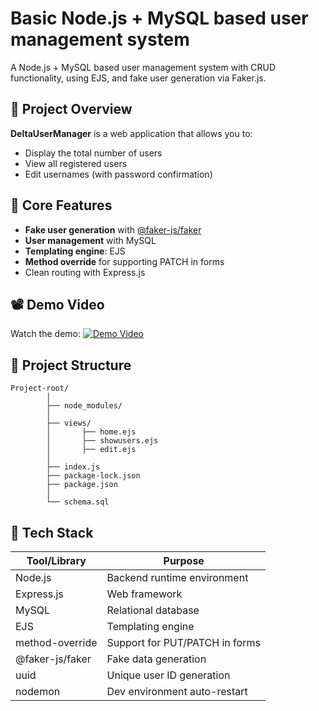# Basic Node.js + MySQL based user management system

A Node.js + MySQL based user management system with CRUD functionality, using EJS, and fake user generation via Faker.js.

## 🚀 Project Overview

**DeltaUserManager** is a web application that allows you to:
- Display the total number of users
- View all registered users
- Edit usernames (with password confirmation)

## 🧠 Core Features

- **Fake user generation** with [@faker-js/faker](https://www.npmjs.com/package/@faker-js/faker)
- **User management** with MySQL
- **Templating engine**: EJS
- **Method override** for supporting PATCH in forms
- Clean routing with Express.js

## 📽️ Demo Video

Watch the demo: [![Demo Video](https://img.shields.io/badge/Watch-Video-blue)](https://your-demo-link-here.com)

## 📁 Project Structure

```
Project-root/
        │
        ├── node_modules/
        │
        ├── views/
        │       ├── home.ejs
        │       ├── showusers.ejs
        │       ├── edit.ejs
        │
        ├── index.js
        ├── package-lock.json
        ├── package.json
        │
        └── schema.sql
```

## 🔧 Tech Stack

| Tool/Library         | Purpose                                |
|----------------------|----------------------------------------|
| Node.js              | Backend runtime environment            |
| Express.js           | Web framework                          |
| MySQL                | Relational database                    |
| EJS                  | Templating engine                      |
| method-override      | Support for PUT/PATCH in forms         |
| @faker-js/faker      | Fake data generation                   |
| uuid                 | Unique user ID generation              |
| nodemon              | Dev environment auto-restart           |
